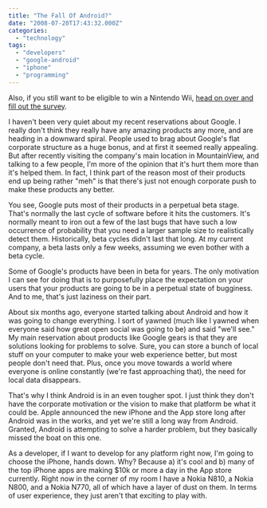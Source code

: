 ```yaml
---
title: "The Fall Of Android?"
date: "2008-07-20T17:43:32.000Z"
categories: 
  - "technology"
tags: 
  - "developers"
  - "google-android"
  - "iphone"
  - "programming"
---
```


Also, if you still want to be eligible to win a Nintendo Wii, [head on over and fill out the survey](http://www.migratorynerd.com/2008/07/want-to-win-a-nintendo-wii/).

I haven't been very quiet about my recent reservations about Google. I really don't think they really have any amazing products any more, and are heading in a downward spiral. People used to brag about Google's flat corporate structure as a huge bonus, and at first it seemed really appealing. But after recently visiting the company's main location in MountainView, and talking to a few people, I'm more of the opinion that it's hurt them more than it's helped them. In fact, I think part of the reason most of their products end up being rather "meh" is that there's just not enough corporate push to make these products any better.

You see, Google puts most of their products in a perpetual beta stage. That's normally the last cycle of software before it hits the customers. It's normally meant to iron out a few of the last bugs that have such a low occurrence of probability that you need a larger sample size to realistically detect them. Historically, beta cycles didn't last that long. At my current company, a beta lasts only a few weeks, assuming we even bother with a beta cycle.

Some of Google's products have been in beta for years. The only motivation I can see for doing that is to purposefully place the expectation on your users that your products are going to be in a perpetual state of bugginess. And to me, that's just laziness on their part.

About six months ago, everyone started talking about Android and how it was going to change everything. I sort of yawned (much like I yawned when everyone said how great open social was going to be) and said "we'll see." My main reservation about products like Google gears is that they are solutions looking for problems to solve. Sure, you can store a bunch of local stuff on your computer to make your web experience better, but most people don't need that. Plus, once you move towards a world where everyone is online constantly (we're fast approaching that), the need for local data disappears.

That's why I think Android is in an even tougher spot. I just think they don't have the corporate motivation or the vision to make that platform be what it could be. Apple announced the new iPhone and the App store long after Android was in the works, and yet we're still a long way from Android. Granted, Android is attempting to solve a harder problem, but they basically missed the boat on this one.

As a developer, if I want to develop for any platform right now, I'm going to choose the iPhone, hands down. Why? Because a) it's cool and b) many of the top iPhone apps are making $10k or more a day in the App store currently. Right now in the corner of my room I have a Nokia N810, a Nokia N800, and a Nokia N770, all of which have a layer of dust on them. In terms of user experience, they just aren't that exciting to play with.
